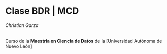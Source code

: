 # Clase BDR | MCD
###### Christian Garza

Curso de la **Maestría en Ciencia de Datos** de la [Universidad Autónoma de Nuevo León] 
